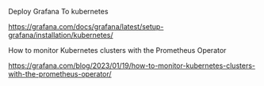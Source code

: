 Deploy Grafana To kubernetes

https://grafana.com/docs/grafana/latest/setup-grafana/installation/kubernetes/

How to monitor Kubernetes clusters with the Prometheus Operator

https://grafana.com/blog/2023/01/19/how-to-monitor-kubernetes-clusters-with-the-prometheus-operator/
